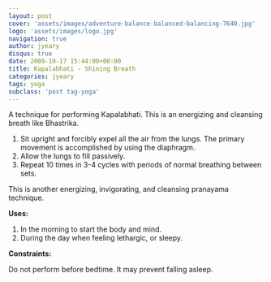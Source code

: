 ```yaml
---
layout: post
cover: 'assets/images/adventure-balance-balanced-balancing-7640.jpg'
logo: 'assets/images/logo.jpg'
navigation: true
author: jyeary
disqus: true
date: 2009-10-17 15:44:00+00:00
title: Kapalabhati - Shining Breath
categories: jyeary
tags: yoga
subclass: 'post tag-yoga'
---
```

A technique for performing Kapalabhati. This is an energizing and cleansing breath like Bhastrika.  


  1. Sit upright and forcibly expel all the air from the lungs. The primary movement is accomplished by using the diaphragm.
  2. Allow the lungs to fill passively.
  3. Repeat 10 times in 3-4 cycles with periods of normal breathing between sets.  

This is another energizing, invigorating, and cleansing pranayama technique.  
  
**Uses:**  


  1. In the morning to start the body and mind.
  2. During the day when feeling lethargic, or sleepy.  

**Constraints:**  
  
Do not perform before bedtime. It may prevent falling asleep.
